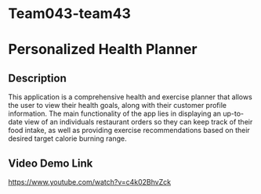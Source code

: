 # Team043-team43

# Personalized Health Planner

## Description
This application is a comprehensive health and exercise planner that allows the user to view their health goals, along with their customer profile information. The main functionality of the app lies in displaying an up-to-date view of an individuals restaurant orders so they can keep track of their food intake, as well as providing exercise recommendations based on their desired target calorie burning range.

## Video Demo Link
https://www.youtube.com/watch?v=c4k02BhvZck 




